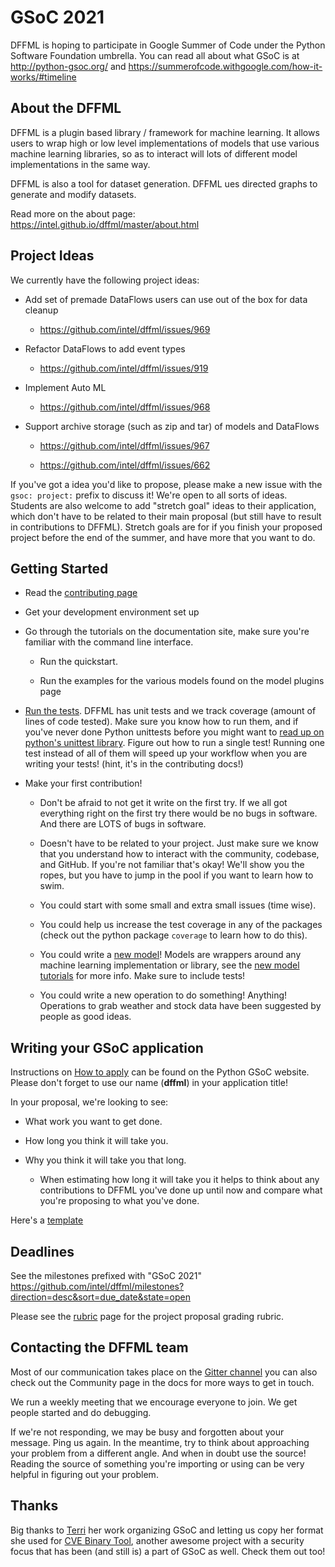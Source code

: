# GSoC 2021

DFFML is hoping to participate in Google Summer of Code under the Python
Software Foundation umbrella. You can read all about what GSoC is at
http://python-gsoc.org/ and
https://summerofcode.withgoogle.com/how-it-works/#timeline

## About the DFFML

DFFML is a plugin based library / framework for machine learning. It allows
users to wrap high or low level implementations of models that use various
machine learning libraries, so as to interact will lots of different model
implementations in the same way.

DFFML is also a tool for dataset generation. DFFML ues directed graphs to
generate and modify datasets.

Read more on the about page: https://intel.github.io/dffml/master/about.html

## Project Ideas

We currently have the following project ideas:

- Add set of premade DataFlows users can use out of the box for data cleanup

  - https://github.com/intel/dffml/issues/969

- Refactor DataFlows to add event types

  - https://github.com/intel/dffml/issues/919

- Implement Auto ML

  - https://github.com/intel/dffml/issues/968

- Support archive storage (such as zip and tar) of models and DataFlows

  - https://github.com/intel/dffml/issues/967

  - https://github.com/intel/dffml/issues/662

If you've got a idea you'd like to propose, please make a new issue with the
`gsoc: project:` prefix to discuss it! We're open to all sorts of ideas.
Students are also welcome to add "stretch goal" ideas to their application,
which don't have to be related to their main proposal (but still have to result
in contributions to DFFML). Stretch goals are for if you finish your proposed
project before the end of the summer, and have more that you want to do.

## Getting Started

- Read the
  [contributing page](https://intel.github.io/dffml/master/contributing/)

- Get your development environment set up

- Go through the tutorials on the documentation site, make sure you're familiar
  with the command line interface.

  - Run the quickstart.

  - Run the examples for the various models found on the model plugins page

- [Run the tests](https://github.com/intel/dffml/tree/master/tests). DFFML has
  unit tests and we track coverage (amount of lines of code tested).
  Make sure you know how to run them, and if you've never done Python unittests
  before you might want to
  [read up on python's unittest library](https://docs.python.org/3/library/unittest.html).
  Figure out how to run a single test! Running one test instead of all of them
  will speed up your workflow when you are writing your tests! (hint, it's in
  the contributing docs!)

- Make your first contribution!

  - Don't be afraid to not get it write on the first try. If we all got
    everything right on the first try there would be no bugs in software. And
    there are LOTS of bugs in software.

  - Doesn't have to be related to your project. Just make sure we know that you
    understand how to interact with the community, codebase, and GitHub. If
    you're not familiar that's okay! We'll show you the ropes, but you have to
    jump in the pool if you want to learn how to swim.

  - You could start with some small and extra small issues (time wise).

  - You could help us increase the test coverage in any of the packages (check
    out the python package `coverage` to learn how to do this).

  - You could write a [new model](https://github.com/intel/dffml/issues/29)!
    Models are wrappers around any machine learning implementation or library,
    see the
    [new model tutorials](https://intel.github.io/dffml/master/tutorials/models/)
    for more info. Make sure to include tests!

  - You could write a new operation to do something! Anything! Operations to
    grab weather and stock data have been suggested by people as good ideas.

## Writing your GSoC application

Instructions on [How to apply](http://python-gsoc.org/#apply) can be found on
the Python GSoC website. Please don't forget to use our name (**dffml**) in your
application title!

In your proposal, we're looking to see:

- What work you want to get done.

- How long you think it will take you.

- Why you think it will take you that long.

  - When estimating how long it will take you it helps to think about any
    contributions to DFFML you've done up until now and compare what you're
    proposing to what you've done.

Here's a [template](https://github.com/python-gsoc/python-gsoc.github.io/blob/master/2019/application2019.md)

## Deadlines

See the milestones prefixed with "GSoC 2021"
https://github.com/intel/dffml/milestones?direction=desc&sort=due_date&state=open

Please see the [rubric](rubric.html) page for the project proposal grading
rubric.

## Contacting the DFFML team

Most of our communication takes place on the [Gitter
channel](https://gitter.im/dffml/community) you can also check out the Community
page in the docs for more ways to get in touch.

We run a weekly meeting that we encourage everyone to join. We get people
started and do debugging.

If we're not responding, we may be busy and forgotten about your message. Ping
us again. In the meantime, try to think about approaching your problem from a
different angle. And when in doubt use the source! Reading the source of
something you're importing or using can be very helpful in figuring out your
problem.

## Thanks

Big thanks to [Terri](https://github.com/terriko) her work organizing GSoC and
letting us copy her format she used for
[CVE Binary Tool](https://github.com/intel/cve-bin-tool), another awesome
project with a security focus that has been (and still is) a part of GSoC as
well. Check them out too!
